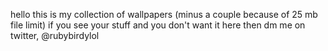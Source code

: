 hello this is my collection of wallpapers (minus a couple because of 25 mb file limit)
if you see your stuff and you don't want it here then dm me on twitter, @rubybirdylol
